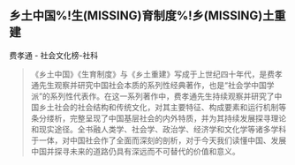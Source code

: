 ## 乡土中国%!生(MISSING)育制度%!乡(MISSING)土重建

费孝通  -  社会文化榜-社科

> 《乡土中国》《生育制度》与《乡土重建》写成于上世纪四十年代，是费孝通先生观察并研究中国社会本质的系列性经典著作，也是“社会学中国学派”的系列性代表作。在这一系列著作中，费孝通先生持续观察并研究了中国乡土社会的社会结构和传统文化，对其主要特征、构成要素和运行机制等条分缕析，完整呈现了中国基层社会的内外特质，并为其持续发展探寻理论和现实途径。全书融人类学、社会学、政治学、经济学和文化学等诸多学科于一体，对中国社会作了全面而深刻的剖析，对于今天我们读懂中国、发展中国并探寻未来的道路仍具有深远而不可替代的价值和意义。
